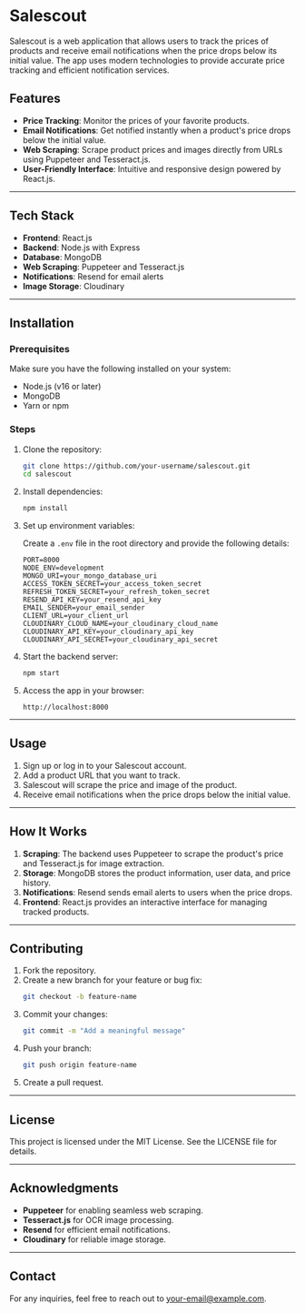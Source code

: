 # Salescout

Salescout is a web application that allows users to track the prices of products and receive email notifications when the price drops below its initial value. The app uses modern technologies to provide accurate price tracking and efficient notification services.

## Features

- **Price Tracking**: Monitor the prices of your favorite products.
- **Email Notifications**: Get notified instantly when a product's price drops below the initial value.
- **Web Scraping**: Scrape product prices and images directly from URLs using Puppeteer and Tesseract.js.
- **User-Friendly Interface**: Intuitive and responsive design powered by React.js.

---

## Tech Stack

- **Frontend**: React.js
- **Backend**: Node.js with Express
- **Database**: MongoDB
- **Web Scraping**: Puppeteer and Tesseract.js
- **Notifications**: Resend for email alerts
- **Image Storage**: Cloudinary

---

## Installation

### Prerequisites

Make sure you have the following installed on your system:

- Node.js (v16 or later)
- MongoDB
- Yarn or npm

### Steps

1. Clone the repository:

   ```bash
   git clone https://github.com/your-username/salescout.git
   cd salescout
   ```

2. Install dependencies:

   ```bash
   npm install
   ```

3. Set up environment variables:

   Create a `.env` file in the root directory and provide the following details:

   ```env
   PORT=8000
   NODE_ENV=development
   MONGO_URI=your_mongo_database_uri
   ACCESS_TOKEN_SECRET=your_access_token_secret
   REFRESH_TOKEN_SECRET=your_refresh_token_secret
   RESEND_API_KEY=your_resend_api_key
   EMAIL_SENDER=your_email_sender
   CLIENT_URL=your_client_url
   CLOUDINARY_CLOUD_NAME=your_cloudinary_cloud_name
   CLOUDINARY_API_KEY=your_cloudinary_api_key
   CLOUDINARY_API_SECRET=your_cloudinary_api_secret
   ```

4. Start the backend server:

   ```bash
   npm start
   ```

5. Access the app in your browser:

   ```
   http://localhost:8000
   ```

---

## Usage

1. Sign up or log in to your Salescout account.
2. Add a product URL that you want to track.
3. Salescout will scrape the price and image of the product.
4. Receive email notifications when the price drops below the initial value.

---

## How It Works

1. **Scraping**: The backend uses Puppeteer to scrape the product's price and Tesseract.js for image extraction.
2. **Storage**: MongoDB stores the product information, user data, and price history.
3. **Notifications**: Resend sends email alerts to users when the price drops.
4. **Frontend**: React.js provides an interactive interface for managing tracked products.

---

## Contributing

1. Fork the repository.
2. Create a new branch for your feature or bug fix:
   ```bash
   git checkout -b feature-name
   ```
3. Commit your changes:
   ```bash
   git commit -m "Add a meaningful message"
   ```
4. Push your branch:
   ```bash
   git push origin feature-name
   ```
5. Create a pull request.

---

## License

This project is licensed under the MIT License. See the LICENSE file for details.

---

## Acknowledgments

- **Puppeteer** for enabling seamless web scraping.
- **Tesseract.js** for OCR image processing.
- **Resend** for efficient email notifications.
- **Cloudinary** for reliable image storage.

---

## Contact

For any inquiries, feel free to reach out to [your-email@example.com](mailto:your-email@example.com).

